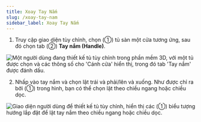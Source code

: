 ```yaml
---
title: Xoay Tay Nắm
slug: /xoay-tay-nam
sidebar_label: Xoay Tay Nắm
---
```


1. Truy cập giao diện tùy chỉnh, chọn (①) tủ sàn một cửa tương ứng, sau đó chọn tab (②) **Tay nắm (Handle)**.

![Một người dùng đang thiết kế tủ tùy chỉnh trong phần mềm 3D, với một tủ được chọn và các thông số cho 'Cánh cửa' hiển thị, trong đó tab 'Tay nắm' được đánh dấu.](https://storage.googleapis.com/jegavn_kb/images/77fb362e-774b-4388-9987-c4a18281b8e1.png)

2. Nhấp vào tay nắm và chọn lật trái và phải/lên và xuống. Như được chỉ ra bởi (①) trong hình, bạn có thể chọn lật theo chiều ngang hoặc chiều dọc.

![Giao diện người dùng để thiết kế tủ tùy chỉnh, hiển thị các (①) biểu tượng hướng lắp đặt để lật tay nắm theo chiều ngang hoặc chiều dọc.](https://storage.googleapis.com/jegavn_kb/images/1498188b-d011-4335-b7a3-ea78046ea5da.png)
